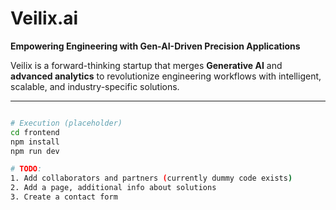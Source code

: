 # Veilix.ai

**Empowering Engineering with Gen-AI-Driven Precision Applications**

Veilix is a forward-thinking startup that merges **Generative AI** and **advanced analytics** to revolutionize engineering workflows with intelligent, scalable, and industry-specific solutions.

---
```bash

# Execution (placeholder)
cd frontend
npm install
npm run dev

# TODO:
1. Add collaborators and partners (currently dummy code exists)
2. Add a page, additional info about solutions
3. Create a contact form
